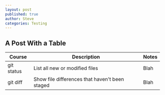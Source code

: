 ```yaml
---
layout: post
published: true
author: Steve
categories: Testing
---
```

## A Post With a Table 

| Course | Description | Notes | 
| --- | --- | --- | 
| git status | List all new or modified files | Blah | 
| git diff | Show file differences that haven't been staged | Blah | 

